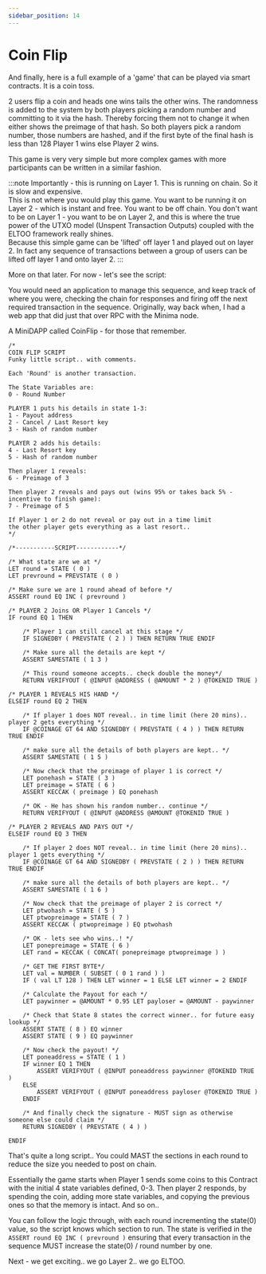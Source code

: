 ```yaml
---
sidebar_position: 14
---
```


# Coin Flip

And finally, here is a full example of a 'game' that can be played via smart contracts. It is a coin toss. 

2 users flip a coin and heads one wins tails the other wins. The randomness is added to the system by both players picking a random number and committing to it via the hash. Thereby forcing them not to change it when either shows the preimage of that hash. So both players pick a random number, those numbers are hashed, and if the first byte of the final hash is less than 128 Player 1 wins else Player 2 wins. 

This game is very very simple but more complex games with more participants can be written in a similar fashion.

:::note
Importantly - this is running on Layer 1. This is running on chain. So it is slow and expensive. <br/>
This is not where you would play this game. You want to be running it on Layer 2 - which is instant and free. You want to be off chain. You don't want to be on Layer 1 - you want to be on Layer 2, and this is where the true power of the UTXO model (Unspent Transaction Outputs) coupled with the ELTOO framework really shines. <br/>
Because this simple game can be 'lifted' off layer 1 and played out on layer 2. In fact any sequence of transactions between a group of users can be lifted off layer 1 and onto layer 2.
:::

More on that later. For now - let's see the script:

You would need an application to manage this sequence, and keep track of where you were, checking the chain for responses and firing off the next required transaction in the sequence. Originally, way back when, I had a web app that did just that over RPC with the Minima node.

A MiniDAPP called CoinFlip - for those that remember.

~~~~
/*
COIN FLIP SCRIPT
Funky little script.. with comments. 

Each 'Round' is another transaction. 

The State Variables are:
0 - Round Number

PLAYER 1 puts his details in state 1-3:
1 - Payout address
2 - Cancel / Last Resort key
3 - Hash of random number

PLAYER 2 adds his details:
4 - Last Resort key
5 - Hash of random number

Then player 1 reveals:
6 - Preimage of 3

Then player 2 reveals and pays out (wins 95% or takes back 5% - incentive to finish game):
7 - Preimage of 5

If Player 1 or 2 do not reveal or pay out in a time limit
the other player gets everything as a last resort.. 
*/

/*-----------SCRIPT------------*/

/* What state are we at */
LET round = STATE ( 0 )
LET prevround = PREVSTATE ( 0 )

/* Make sure we are 1 round ahead of before */ 
ASSERT round EQ INC ( prevround )

/* PLAYER 2 Joins OR Player 1 Cancels */ 
IF round EQ 1 THEN

    /* Player 1 can still cancel at this stage */
    IF SIGNEDBY ( PREVSTATE ( 2 ) ) THEN RETURN TRUE ENDIF

    /* Make sure all the details are kept */ 
    ASSERT SAMESTATE ( 1 3 )

    /* This round someone accepts.. check double the money*/
    RETURN VERIFYOUT ( @INPUT @ADDRESS ( @AMOUNT * 2 ) @TOKENID TRUE )

/* PLAYER 1 REVEALS HIS HAND */ 
ELSEIF round EQ 2 THEN

    /* If player 1 does NOT reveal.. in time limit (here 20 mins).. player 2 gets everything */
    IF @COINAGE GT 64 AND SIGNEDBY ( PREVSTATE ( 4 ) ) THEN RETURN TRUE ENDIF

    /* make sure all the details of both players are kept.. */ 
    ASSERT SAMESTATE ( 1 5 )

    /* Now check that the preimage of player 1 is correct */ 
    LET ponehash = STATE ( 3 )
    LET preimage = STATE ( 6 )
    ASSERT KECCAK ( preimage ) EQ ponehash

    /* OK - He has shown his random number.. continue */
    RETURN VERIFYOUT ( @INPUT @ADDRESS @AMOUNT @TOKENID TRUE )

/* PLAYER 2 REVEALS AND PAYS OUT */ 
ELSEIF round EQ 3 THEN

    /* If player 2 does NOT reveal.. in time limit (here 20 mins).. player 1 gets everything */
    IF @COINAGE GT 64 AND SIGNEDBY ( PREVSTATE ( 2 ) ) THEN RETURN TRUE ENDIF

    /* make sure all the details of both players are kept.. */ 
    ASSERT SAMESTATE ( 1 6 )

    /* Now check that the preimage of player 2 is correct */ 
    LET ptwohash = STATE ( 5 )
    LET ptwopreimage = STATE ( 7 )
    ASSERT KECCAK ( ptwopreimage ) EQ ptwohash

    /* OK - lets see who wins..! */
    LET ponepreimage = STATE ( 6 )
    LET rand = KECCAK ( CONCAT( ponepreimage ptwopreimage ) )

    /* GET THE FIRST BYTE*/
    LET val = NUMBER ( SUBSET ( 0 1 rand ) )
    IF ( val LT 128 ) THEN LET winner = 1 ELSE LET winner = 2 ENDIF

    /* Calculate the Payout for each */
    LET paywinner = @AMOUNT * 0.95 LET payloser = @AMOUNT - paywinner

    /* Check that State 8 states the correct winner.. for future easy lookup */ 
    ASSERT STATE ( 8 ) EQ winner
    ASSERT STATE ( 9 ) EQ paywinner

    /* Now check the payout! */
    LET poneaddress = STATE ( 1 ) 
    IF winner EQ 1 THEN
        ASSERT VERIFYOUT ( @INPUT poneaddress paywinner @TOKENID TRUE ) 
    ELSE
        ASSERT VERIFYOUT ( @INPUT poneaddress payloser @TOKENID TRUE ) 
    ENDIF

    /* And finally check the signature - MUST sign as otherwise someone else could claim */ 
    RETURN SIGNEDBY ( PREVSTATE ( 4 ) )

ENDIF
~~~~

That's quite a long script.. You could MAST the sections in each round to reduce the size you needed to post on chain.

Essentially the game starts when Player 1 sends some coins to this Contract with the initial 4 state variables defined, 0-3. Then player 2 responds, by spending the coin, adding more state variables, and copying the previous ones so that the memory is intact. And so on..

You can follow the logic through, with each round incrementing the state(0) value, so the script knows which section to run. The state is verified in the `ASSERT round EQ INC ( prevround )` ensuring that every transaction in the sequence MUST increase the state(0) / round number by one.

Next - we get exciting.. we go Layer 2.. we go ELTOO.
